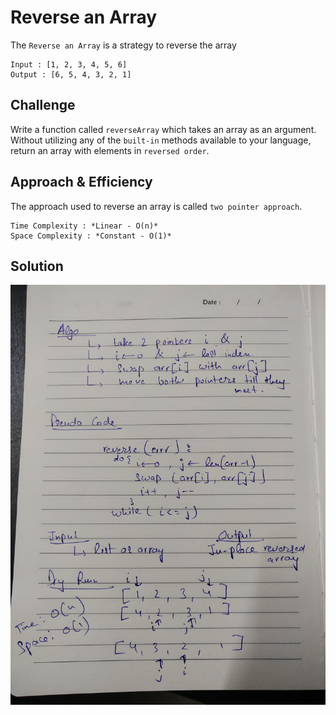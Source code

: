 # Reverse an Array
The `Reverse an Array` is a strategy to reverse the array
```
Input : [1, 2, 3, 4, 5, 6]
Output : [6, 5, 4, 3, 2, 1]
```

## Challenge
Write a function called `reverseArray` which takes an array as an argument. Without utilizing any of the `built-in` methods available to your language, return an array with elements in `reversed order`.

## Approach & Efficiency
The approach used to reverse an array is called `two pointer approach`.
```
Time Complexity : *Linear - O(n)*
Space Complexity : *Constant - O(1)*
```

## Solution
![whiteboard image](/assets/array_reverse.jpg)